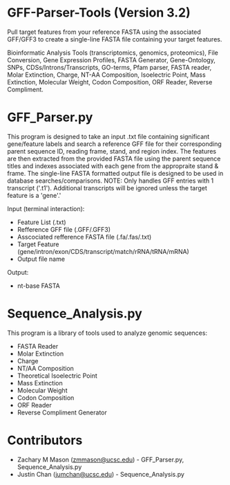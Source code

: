 # GFF-Parser-Tools (Version 3.2)

Pull target features from your reference FASTA using the associated GFF/GFF3 to create a single-line FASTA file containing your target features.

Bioinformatic Analysis Tools (transcriptomics, genomics, proteomics), File Conversion, Gene Expression Profiles, FASTA Generator, Gene-Ontology, SNPs, CDSs/Introns/Transcripts, GO-terms, Pfam parser, FASTA reader, Molar Extinction, Charge, NT-AA Composition, Isoelectric Point,  Mass Extinction, Molecular Weight, Codon Composition,  ORF Reader,  Reverse Compliment.

# GFF_Parser.py
This program is designed to take an input .txt file containing significant gene/feature labels and search a reference GFF file for their corresponding parent sequence ID, reading frame, stand, and region index. The features are then extracted from the provided FASTA file using the parent sequence titles and indexes associated with each gene from the appropraite stand & frame. The single-line FASTA formatted output file is designed to be used in database searches/comparisons. 
NOTE: Only handles GFF entries with 1 transcript ('.t1'). Additional transcripts will be ignored unless the target feature is a 'gene'.' 

Input (terminal interaction): 
- Feature List (.txt)
- Refference GFF file (.GFF/.GFF3)
- Asscociated refference FASTA file (.fa/.fas/.txt)
- Target Feature (gene/intron/exon/CDS/transcript/match/rRNA/tRNA/mRNA)
- Output file name

Output: 
- nt-base FASTA

# Sequence_Analysis.py
This program is a library of tools used to analyze genomic sequences:
  - FASTA Reader
  - Molar Extinction
  - Charge
  - NT/AA Composition 
  - Theoretical Isoelectric Point  
  - Mass Extinction 
  - Molecular Weight
  - Codon Composition
  - ORF Reader
  - Reverse Compliment Generator

# Contributors
- Zachary M Mason (zmmason@ucsc.edu) - GFF_Parser.py, Sequence_Analysis.py
- Justin Chan (jumchan@ucsc.edu) - Sequence_Analysis.py
